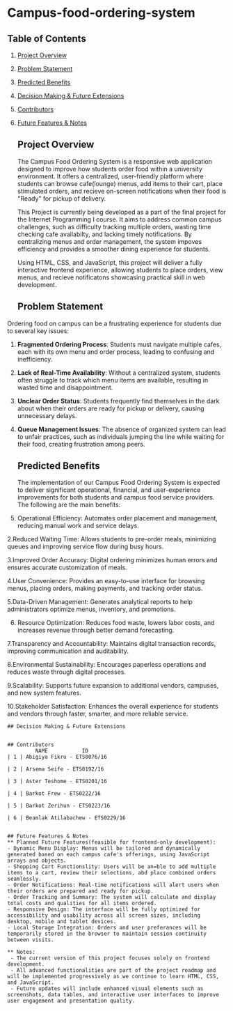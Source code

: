 # Campus-food-ordering-system
 ## Table of Contents

 1. [Project Overview](#project-overview)
 2. [Problem Statement](#problem-statement)
 3. [Predicted Benefits](#predicted-benefits)
 4. [Decision Making & Future Extensions](#decision-making--future-extensions)
 5. [Contributors](#contributors)
 6. [Future Features & Notes](#future-features--notes)

    ## Project Overview
    
    The Campus Food Ordering System is a responsive web application designed to improve how students order food within a university environment. It offers a centralized, user-friendly platform where students can browse cafe(lounge) menus, add items to their cart, place stimulated orders, and recieve on-screen notifications when their food is "Ready" for pickup of delivery.

    This Project is currently being developed as a part of the final project for the Internet Programming I course. It aims to address common campus challenges, such as difficulty tracking multiple orders, wasting time checking cafe availabilty, and lacking timely notifications. By centralizing menus and order management, the system impoves efficiency and provides a smoother dining experience for students.

     Using HTML, CSS, and JavaScript, this project will deliver a fully interactive frontend experience, allowing students to place orders, view menus, and recieve notificatons showcasing practical skill in web development.
    
    ## Problem Statement
    
Ordering food on campus can be a frustrating experience for students due to several key issues:

1. **Fragmented Ordering Process**: Students must navigate multiple cafes, each with its own menu and order process, leading to confusing and inefficiency.
2. **Lack of Real-Time Availability**: Without a centralized system, students often struggle to track which menu items are available, resulting in wasted time and disappointment.
3. **Unclear Order Status**: Students frequently find themselves in the dark about when their orders are ready for pickup or delivery, causing unnecessary delays.
4. **Queue Management Issues**: The absence of organized system can lead to unfair practices, such as individuals jumping the line while waiting for their food, creating frustration among peers.


    ## Predicted Benefits

    The implementation of our Campus Food Ordering System is expected to deliver significant operational, financial, and user-experience improvements for both students and campus food service providers. The following are the main benefits:
   
1. Operational Efficiency:  Automates order placement and management, reducing manual work     and service delays.

2.Reduced Waiting Time: Allows students to pre-order meals, minimizing queues and improving   service flow during busy hours.

3.Improved Order Accuracy: Digital ordering minimizes human errors and ensures accurate        customization of meals.

4.User Convenience: Provides an easy-to-use interface for browsing menus, placing orders, making payments, and tracking order status.

5.Data-Driven Management: Generates analytical reports to help administrators optimize menus, inventory, and promotions.

6. Resource Optimization: Reduces food waste, lowers labor costs, and increases revenue through better demand forecasting.

7.Transparency and Accountability: Maintains digital transaction records, improving communication and auditability.

8.Environmental Sustainability: Encourages paperless operations and reduces waste through digital processes.

9.Scalability: Supports future expansion to additional vendors, campuses, and new system features.

10.Stakeholder Satisfaction: Enhances the overall experience for students and vendors through faster, smarter, and more reliable service.


    ## Decision Making & Future Extensions


    ## Contributors
             NAME           ID
    | 1 | Abigiya Fikru - ETS0076/16 
    
    | 2 | Arsema Seife - ETS0192/16
    
    | 3 | Aster Teshome - ETS0201/16
    
    | 4 | Barkot Frew - ETS0222/16
    
    | 5 | Barkot Zerihun - ETS0223/16
    
    | 6 | Beamlak Atilabachew - ETS0229/16 

   
    ## Future Features & Notes
    ** Planned Future Features(feasible for frontend-only development):
    - Dynamic Menu Display: Menus will be tailored and dynamically generated based on each campus cafe's offerings, using JavaScript arrays and objects.
    - Shopping Cart Functionslity: Users will be an=ble to add multiple items to a cart, review their selections, abd place combined orders seamlessly.
    - Order Notifications: Real-time notifications will alert users when their orders are prepared and ready for pickup.
    - Order Tracking and Summary: The system will calculate and display total costs and qualities for all items ordered.
    - Responsive Design: The interface will be fully optimized for accessibility and usability across all screen sizes, including desktop, mobile and tablet devices.
    - Local Storage Integration: Orders and user preferances will be temporarily stored in the browser to maintain session continuity between visits.

    ** Notes:
     - The current version of this project focuses solely on frontend development.
     - All advanced functionalities are part of the project roadmap and will be implemented progressively as we continue to learn HTML, CSS, and JavaScript.
     - Future updates will include enhanced visual elements such as screenshots, data tables, and interactive user interfaces to improve user engagement and presentation quality.
  
